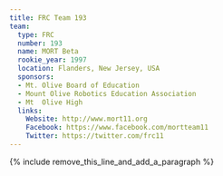 ```yaml
---
title: FRC Team 193
team:
  type: FRC
  number: 193
  name: MORT Beta
  rookie_year: 1997
  location: Flanders, New Jersey, USA
  sponsors:
  - Mt. Olive Board of Education
  - Mount Olive Robotics Education Association
  - Mt  Olive High
  links:
    Website: http://www.mort11.org
    Facebook: https://www.facebook.com/mortteam11
    Twitter: https://twitter.com/frc11
---
```


{% include remove_this_line_and_add_a_paragraph %}